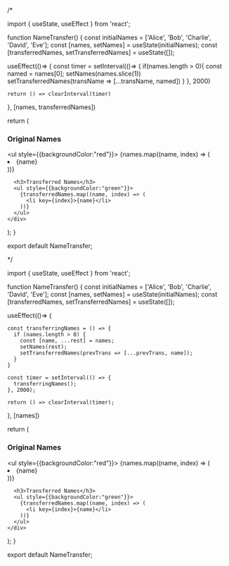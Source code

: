 /*

import { useState, useEffect } from 'react';

function NameTransfer() {
  const initialNames = ['Alice', 'Bob', 'Charlie', 'David', 'Eve'];
  const [names, setNames] = useState(initialNames);
  const [transferredNames, setTransferredNames] = useState([]);

  useEffect(()=> {
    const timer = setInterval(()=> {
      if(names.length > 0){
          const named = names[0];
          setNames(names.slice(1))
          setTransferredNames(transName => [...transName, named])
      }
    }, 2000)

    return () => clearInterval(timer)
  }, [names, transferredNames])

  return (
    <div>
      <h3>Original Names</h3>
      <ul style={{backgroundColor:"red"}}>
        {names.map((name, index) => (
          <li key={index}>{name}</li>
        ))}
      </ul>

      <h3>Transferred Names</h3>
      <ul style={{backgroundColor:"green"}}>
        {transferredNames.map((name, index) => (
          <li key={index}>{name}</li>
        ))}
      </ul>
    </div>
  );
}

export default NameTransfer;


*/

<!-- 2nd response -->


import { useState, useEffect } from 'react';

function NameTransfer() {
  const initialNames = ['Alice', 'Bob', 'Charlie', 'David', 'Eve'];
  const [names, setNames] = useState(initialNames);
  const [transferredNames, setTransferredNames] = useState([]);

  
  useEffect(()=> {
    
    const transferringNames = () => {
      if (names.length > 0) {
        const [name, ...rest] = names;
        setNames(rest);
        setTransferredNames(prevTrans => [...prevTrans, name]);
      }
    }

    const timer = setInterval(() => {
      transferringNames();
    }, 2000);

    return () => clearInterval(timer);
  }, [names])

  return (
    <div>
      <h3>Original Names</h3>
      <ul style={{backgroundColor:"red"}}>
        {names.map((name, index) => (
          <li key={index}>{name}</li>
        ))}
      </ul>

      <h3>Transferred Names</h3>
      <ul style={{backgroundColor:"green"}}>
        {transferredNames.map((name, index) => (
          <li key={index}>{name}</li>
        ))}
      </ul>
    </div>
  );
}

export default NameTransfer;